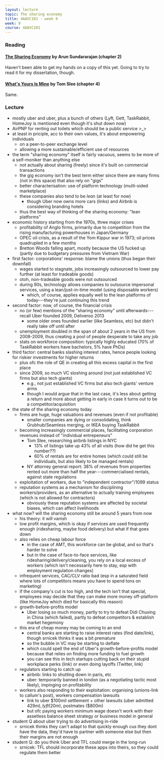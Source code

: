 ```yaml
---
layout: lecture
topic: The sharing economy
title: 4AAVC101 - week 9
week: 9
course: 4AAVC101
---
```


### Reading

#### [The Sharing Economy](https://www.goodreads.com/book/show/27310516-the-sharing-economy) by Arun Sundararajan (chapter 2)

Haven't been able to get my hands on a copy of this yet. Going to try to read it for my dissertation, though.

#### [What's Yours Is Mine](https://www.goodreads.com/book/show/26220875-what-s-yours-is-mine?ac=1&from_search=true) by Tom Slee (chapter 4)

Same.

### Lecture

* mostly uber and uber, plus a bunch of others (Lyft, Gett, TaskRabbit, HomeJoy is mentioned even though it's shut down now)
* AirPNP for renting out toilets which should be a public service >_>
* at least in priciple, acc to their own values, it's about empowering individuals
  * on a peer-to-peer exchange level
  * allowing a more sustainable/efficient use of resources
* the term "sharing economy" itself is fairly vacuous, seems to be more of a self-moniker than anything else
  * not actually about sharing (freely) since it's built on commercial transactions
  * the gig economy isn't the best term either since there are many firms (not in this space) that also rely on "gigs"
  * better characterisation: use of platform technology (multi-sided marketplace)
  * these companies also tend to be _lean_ (at least for now)
    * though Uber now owns more cars (links) and Airbnb is considering branding hotels
  * thus the best way of thinking of the sharing economy: "lean platforms"
* economic history starting from the 1970s, three major crises
  * profitability of Anglo firms, primarily due to competition from the rising manufacturing powerhouses in Japan/Germany
  * OPEC oil crisis, as a result of the Yom Kippur war in 1973; oil prices quadrupled in a few months
  * Bretton Woods falling apart, mostly because the US fucked up (partly due to budgetary pressures from Vietnam War)
* first factor: corporations' response: blame the unions (thus began their downfall)
  * wages started to stagnate, jobs increasingly outsourced to lower pay further (at least for tradeable goods)
  * otoh, non-tradeable goods were not outsourced
  * during 90s, technology allows companies to outsource impersonal services, using a lean/just-in-time model (using disposable workers)
    * which, of course, applies equally well to the lean platforms of today---they're just continuing this trend
* second factor: now, of course, the financial crisis
  * no (or few) mentions of the "sharing economy" until afterwards---recall Uber founded 2009, Deliveroo 2013
    * some older ones founded earlier (like Seamless, etc) but didn't really take off until after
  * unemployment doubled in the span of about 2 years in the US from 2008-2009, thus creating a pool of people desperate to take any job
  * stats on workforce composition: typically highly educated (70% of TaskRabbit workers have bachelors, 5% have PhDs)
* third factor: central banks slashing interest rates, hence people looking for riskier investments for higher returns
  * plus ofc the role of QE in creating all this excess capital in the first place
  * since 2009, so much VC sloshing around (not just established VC firms but also tech giants)
    * e.g., not just established VC firms but also tech giants' venture arms
    * though I would argue that in the last case, it's less about getting a return and more about getting in early in case it turns out to be a competitor/acquisition
* the state of the sharing economy today
  * firms are huge, huge valuations and revenues (even if not profitable)
    * smaller companies are dying or consolidating, think Grubhub/Seamless merging, or IKEA buying TaskRabbit
  * becoming increasingly commercial places, facilitating corporation revenues instead of "individual entrepeneurs"
    * Tom Slee, researching airbnb listings in NYC
      * 13% of listings take up 43% of all visits (how did he get this number??)
      * 60% of rentals are for entire homes (which could still be individuals, but also likely to be managed rentals)
    * NY attorney general report: 38% of revenues from properties rented out more than half the year---commercialised rentals, against state regulations
  * exploitation of workers, due to "independent contractor"/1099 status
  * reputation systems as a mechanism for disciplining workers/providers, as an alternative to actually training employees (which is not allowed for contractors)
    * obviously these reputation systems are affected by societal biases, which can affect livelihoods
* what now? will the sharing economy still be around 5 years from now
  * his theory: it will vanish
  * low profit margins, which is okay if services are used frequently enough (ridesharing, maybe food delivery) but what if that goes down
  * also relies on cheap labour force
    * in the case of AMT, this workforce can be global, and so that's harder to solve
    * but in the case of face-to-face services, like ridesharing/delivery/cleaning, you rely on a local excess of workers (which isn't necessarily here to stay, esp with employment regulation changes)
  * infrequent services, CAC/CLV ratio bad (esp in a saturated field where lots of competitors means you have to spend tons on marketing)
  * if the company's cut is too high, and the tech isn't that special, employees may decide that they can make more money off-platform (like HomeJoy which died for basically this reason)
  * growth-before-profits model
    * Uber losing so much money, partly to try to defeat Didi Chuxing in China (which failed), partly to defeat competitors & establish market hegemony
  * this era of cheap money may be coming to an end
    * central banks are starting to raise interest rates (find date/link), though srnicek thinks it was a bit premature
    * so the bubble in VC may be starting to deflate
    * which could spell the end of Uber's growth-before-profits model because that relies on finding more funding to fuel growth
    * you can see this in tech startups cutting back on their stupid workplace perks (link) or even doing layoffs (Twitter, link)
  * regulators starting to catch up
    * airbnb: links to shutting down in paris, etc
    * uber: temporarily banned in london (as a negotiating tactic most likely), impinging on profitability
  * workers also responding to their exploitation: organising (unions-link to callum's post), workers compensation lawsuits
    * link to uber $100mil settlement + other lawsuits (uber admitted $429m), lyft ($20m), postmates ($800m)
    * but ofc paying workers minimum wage doesn't work with their assetless balance sheet strategy or business model in general
* student Q about uber trying to do advertising in-ride
  * srnicek thinks they can't adapt to that quickly enough cus they dont have the data, they'd have to partner with someone else but then their margins are not enough
* student Q: do you think Uber and TFL could merge in the long-run
  * srnicek: TFL should incorporate these apps into theirs, so they could regulate them better
